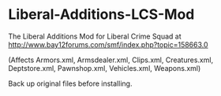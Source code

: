# Liberal-Additions-LCS-Mod
The Liberal Additions Mod for Liberal Crime Squad at http://www.bay12forums.com/smf/index.php?topic=158663.0 

(Affects Armors.xml, Armsdealer.xml, Clips.xml, Creatures.xml, Deptstore.xml, Pawnshop.xml, Vehicles.xml, Weapons.xml)

Back up original files before installing.
